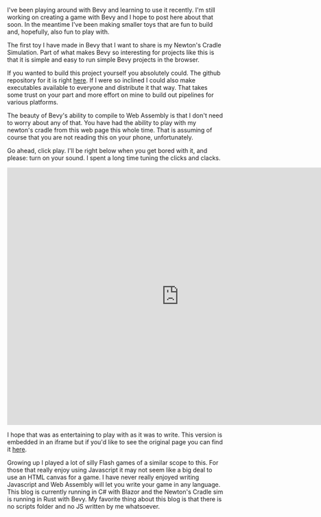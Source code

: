 I've been playing around with Bevy and learning to use it recently. I'm still working on creating a game with Bevy and I hope to post here about that soon. In the meantime I've been making smaller toys that are fun to build and, hopefully, also fun to play with.

The first toy I have made in Bevy that I want to share is my Newton's Cradle Simulation. Part of what makes Bevy so interesting for projects like this is that it is simple and easy to run simple Bevy projects in the browser.

If you wanted to build this project yourself you absolutely could. The github repository for it is right [here](https://github.com/Sorrien/newtons_cradle). If I were so inclined I could also make executables available to everyone and distribute it that way. That takes some trust on your part and more effort on mine to build out pipelines for various platforms.

The beauty of Bevy's ability to compile to Web Assembly is that I don't need to worry about any of that. You have had the ability to play with my newton's cradle from this web page this whole time. That is assuming of course that you are not reading this on your phone, unfortunately.

Go ahead, click play. I'll be right below when you get bored with it, and please: turn on your sound. I spent a long time tuning the clicks and clacks.

<iframe src="https://sorrien.github.io/newtons_cradle/" style="border: none; width: 800px;height: 600px;"> </iframe>

I hope that was as entertaining to play with as it was to write. This version is embedded in an iframe but if you'd like to see the original page you can find it [here](https://sorrien.github.io/newtons_cradle/).

Growing up I played a lot of silly Flash games of a similar scope to this. For those that really enjoy using Javascript it may not seem like a big deal to use an HTML canvas for a game. I have never really enjoyed writing Javascript and Web Assembly will let you write your game in any language. This blog is currently running in C# with Blazor and the Newton's Cradle sim is running in Rust with Bevy. My favorite thing about this blog is that there is no scripts folder and no JS written by me whatsoever.